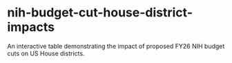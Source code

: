 # nih-budget-cut-house-district-impacts

An interactive table demonstrating the impact of proposed FY26 NIH budget cuts on US House districts.